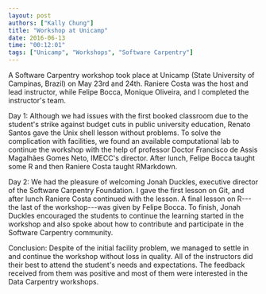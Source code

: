 ```yaml
---
layout: post
authors: ["Kally Chung"]
title: "Workshop at Unicamp"
date: 2016-06-13
time: "00:12:01"
tags: ["Unicamp", "Workshops", "Software Carpentry"]
---
```

A Software Carpentry workshop took place at Unicamp (State University of Campinas, Brazil) on May 23rd and 24th.
Raniere Costa was the host and lead instructor,
while Felipe Bocca, Monique Oliveira, and I completed the instructor's team.

Day 1:
Although we had issues with the first booked classroom due to the student's strike against budget cuts in public university education,
Renato Santos gave the Unix shell lesson without problems.
To solve the complication with facilities,
we found an available computational lab to continue the workshop
with the help of professor Doctor Francisco de Assis Magalhães Gomes Neto,
IMECC's director.
After lunch, Felipe Bocca taught some R and then Raniere Costa taught RMarkdown.

Day 2:
We had the pleasure of welcoming Jonah Duckles,
executive director of the Software Carpentry Foundation.
I gave the first lesson on Git,
and after lunch Raniere Costa continued with the lesson.
A final lesson on R---the last of the workshop---was given by Felipe Bocca.
To finish,
Jonah Duckles encouraged the students to continue the learning started in the workshop
and also spoke about how to contribute and participate in the Software Carpentry community.

Conclusion:
Despite of the initial facility problem,
we managed to settle in and continue the workshop without loss in quality.
 All of the instructors did their best to attend the student's needs and expectations.
The feedback received from them was positive and most of them were interested in the Data Carpentry workshops.
